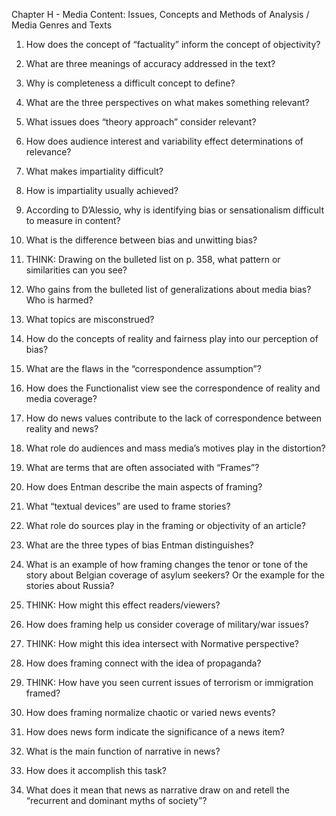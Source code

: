 Chapter H - Media Content: Issues, Concepts and Methods of Analysis / Media Genres and Texts
1.	How does the concept of “factuality” inform the concept of objectivity?
2.	What are three meanings of accuracy addressed in the text?
3.	Why is completeness a difficult concept to define?
4.	What are the three perspectives on what makes something relevant?
5.	What issues does “theory approach” consider relevant?
6.	How does audience interest and variability effect determinations of relevance?
7.	What makes impartiality difficult?
8.	How is impartiality usually achieved?
9.	According to D’Alessio, why is identifying bias or sensationalism difficult to measure in content?
10.	What is the difference between bias and unwitting bias?
11.	THINK: Drawing on the bulleted list on p. 358, what pattern or similarities can you see?
12.	Who gains from the bulleted list of generalizations about media bias? Who is harmed?
13.	What topics are misconstrued?
14.	How do the concepts of reality and fairness play into our perception of bias?
15.	What are the flaws in the “correspondence assumption”?
16.	How does the Functionalist view see the correspondence of reality and media coverage?
17.	How do news values contribute to the lack of correspondence between reality and news?
18.	What role do audiences and mass media’s motives play in the distortion?

19.	What are terms that are often associated with “Frames”?
20.	How does Entman describe the main aspects of framing?
21.	What “textual devices” are used to frame stories?
22.	What role do sources play in the framing or objectivity of an article?
23.	What are the three types of bias Entman distinguishes?
24.	What is an example of how framing changes the tenor or tone of the story about Belgian coverage of asylum seekers? Or the example for the stories about Russia?
25.	THINK: How might this effect readers/viewers?
26.	How does framing help us consider coverage of military/war issues?
27.	THINK: How might this idea intersect with Normative perspective?
28.	How does framing connect with the idea of propaganda?
29.	THINK: How have you seen current issues of terrorism or immigration framed?
30.	How does framing normalize chaotic or varied news events?
31.	How does news form indicate the significance of a news item?
32.	What is the main function of narrative in news?
33.	How does it accomplish this task?
34.	What does it mean that news as narrative draw on and retell the “recurrent and dominant myths of society”?
